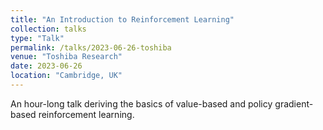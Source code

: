 ```yaml
---
title: "An Introduction to Reinforcement Learning"
collection: talks
type: "Talk"
permalink: /talks/2023-06-26-toshiba
venue: "Toshiba Research"
date: 2023-06-26
location: "Cambridge, UK"
---
```


An hour-long talk deriving the basics of value-based and policy gradient-based reinforcement learning.
